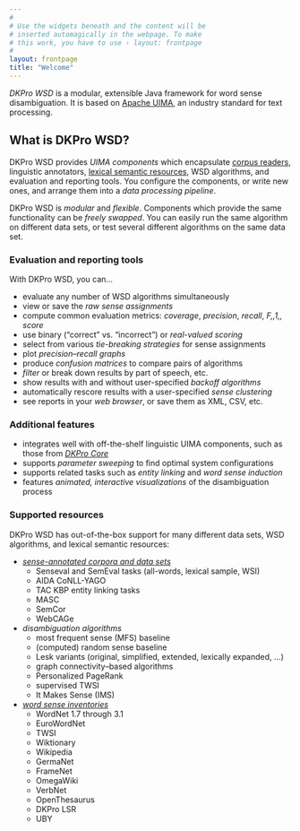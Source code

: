 ```yaml
---
#
# Use the widgets beneath and the content will be
# inserted automagically in the webpage. To make
# this work, you have to use › layout: frontpage
#
layout: frontpage
title: "Welcome"
---
```


*DKPro WSD* is a modular, extensible Java framework for word sense disambiguation.  It is based on [Apache UIMA](https://uima.apache.org/), an industry standard for text processing.

## What is DKPro WSD?

DKPro WSD provides *UIMA components* which encapsulate [corpus readers](/dkpro-wsd/corpora/), linguistic annotators, [lexical semantic resources](/dkpro-wsd/lsr/), WSD algorithms, and evaluation and reporting tools.  You configure the components, or write new ones, and arrange them into a *data processing pipeline*.

DKPro WSD is *modular* and *flexible*.  Components which provide the same functionality can be *freely swapped*. You can easily run the same algorithm on different data sets, or test several different algorithms on the same data set.

### Evaluation and reporting tools

With DKPro WSD, you can...

  * evaluate any number of WSD algorithms simultaneously
  * view or save the *raw sense assignments*
  * compute common evaluation metrics: *coverage*, *precision*, *recall*, *F,,1,, score*
  * use binary (“correct” vs. “incorrect”) or *real-valued scoring*
  * select from various *tie-breaking strategies* for sense assignments
  * plot *precision–recall graphs*
  * produce *confusion matrices* to compare pairs of algorithms
  * *filter* or break down results by part of speech, etc.
  * show results with and without user-specified *backoff algorithms*
  * automatically rescore results with a user-specified *sense clustering*
  * see reports in your *web browser*, or save them as XML, CSV, etc.

### Additional features

  * integrates well with off-the-shelf linguistic UIMA components, such as those from *[DKPro Core](https://dkpro.github.io/dkpro-core)*
  * supports *parameter sweeping* to find optimal system configurations
  * supports related tasks such as *entity linking* and *word sense induction*
  * features *animated, interactive visualizations* of the disambiguation process

### Supported resources

DKPro WSD has out-of-the-box support for many different data sets, WSD algorithms, and lexical semantic resources:

  * *[sense-annotated corpora and data sets](/dkpro-wsd/corpora/)*
    * Senseval and SemEval tasks (all-words, lexical sample, WSI)
    * AIDA CoNLL-YAGO
    * TAC KBP entity linking tasks
    * MASC
    * SemCor
    * WebCAGe
  * *disambiguation algorithms*
    * most frequent sense (MFS) baseline
    * (computed) random sense baseline
    * Lesk variants (original, simplified, extended, lexically expanded, …)
    * graph connectivity–based algorithms
    * Personalized PageRank
    * supervised TWSI
    * It Makes Sense (IMS)
  * *[word sense inventories](/dkpro-wsd/lsr/)*
    * WordNet 1.7 through 3.1
    * EuroWordNet
    * TWSI
    * Wiktionary
    * Wikipedia
    * GermaNet
    * FrameNet
    * OmegaWiki
    * VerbNet
    * OpenThesaurus
    * DKPro LSR
    * UBY
